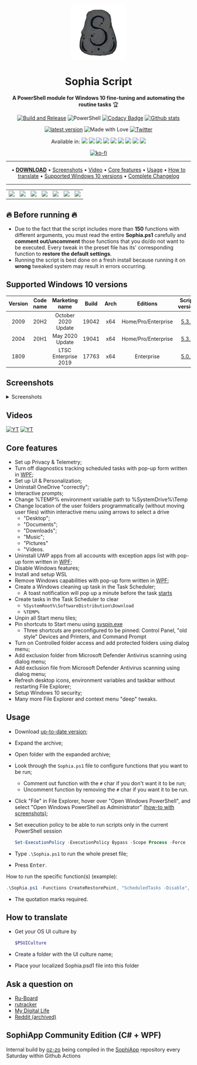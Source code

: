 <div align="center">
	
  <img alt="Sophia Script logo" src="./img/Sophia.png" width="150px"/>
  
  <h1>Sophia Script</h1>

**A PowerShell module for Windows 10 fine-tuning and automating the routine tasks** :trophy:

[![Build and Release](https://github.com/farag2/Windows-10-Sophia-Script/workflows/Build%20and%20Release/badge.svg)](https://github.com/farag2/Windows-10-Sophia-Script/actions?query=workflow%3AArchives)
![PowerShell](https://img.shields.io/badge/PowerShell%205.1%20&%207.1-Ready-blue.svg?color=5391FE&style=flat&logo=powershell)
[![Codacy Badge](https://app.codacy.com/project/badge/Grade/b1ce4ce852f148a88c47ea33ad172044)](https://www.codacy.com/gh/farag2/Windows-10-Sophia-Script)
[![Github stats](https://img.shields.io/github/downloads/farag2/Windows-10-Setup-Script/total.svg?label=downloads%20%28since%20May%202020%29)](https://github.com/farag2/Windows-10-Sophia-Script/releases)

[![latest version](https://img.shields.io/github/v/release/farag2/Windows-10-Sophia-Script)](https://github.com/farag2/Windows-10-Sophia-Script/releases)
![Made with Love](https://img.shields.io/badge/Made%20with-%E2%9D%A4-red.svg?colorB=11a9f7)
[![Twitter](https://img.shields.io/badge/Logo%20by-teahead-blue?style=flat&logo=Twitter)](https://twitter.com/tea_head_)

Available in: <img src="https://upload.wikimedia.org/wikipedia/commons/a/ae/Flag_of_the_United_Kingdom.svg" height="11px"/> <img src="https://upload.wikimedia.org/wikipedia/commons/f/fa/Flag_of_the_People's_Republic_of_China.svg" height="11px"/> <img src="https://upload.wikimedia.org/wikipedia/commons/b/ba/Flag_of_Germany.svg" height="11px"/>
<img src="https://upload.wikimedia.org/wikipedia/commons/c/c3/Flag_of_France.svg" height="11px"/> <img src="https://upload.wikimedia.org/wikipedia/commons/0/03/Flag_of_Italy.svg" height="11px"/> <img src="https://upload.wikimedia.org/wikipedia/commons/f/f3/Flag_of_Russia.svg" height="11px"/> <img src="https://upload.wikimedia.org/wikipedia/commons/4/49/Flag_of_Ukraine.svg" height="11px"/> <img src="https://upload.wikimedia.org/wikipedia/commons/b/b4/Flag_of_Turkey.svg" height="11px"/> <img src="https://upload.wikimedia.org/wikipedia/commons/9/9a/Flag_of_Spain.svg" height="11px"/>

[![ko-fi](https://www.ko-fi.com/img/githubbutton_sm.svg)](https://ko-fi.com/Q5Q51QUJC)
</div>

<hr>
<p align="center">
	&bull;
	<a href="https://github.com/farag2/Windows-10-Sophia-Script/releases"><b>DOWNLOAD</b></a>
	&bull;
	<a href="#screenshots">Screenshots</a>
	&bull;
	<a href="#sophia-script-in-action">Video</a>
	&bull;
	<a href="#core-features">Core features</a>
	&bull;
	<a href="#usage">Usage</a>
	&bull;
	<a href="#how-to-translate">How to translate</a>
	&bull;
	<a href="#supported-windows-10-versions">Supported Windows 10 versions</a>
	&bull;
	<a href="https://github.com/farag2/Windows-10-Sophia-Script/blob/master/CHANGELOG.md">Complete Changelog</a>
</p>
<hr>

<table>
	<tr>
		<td>
			<a href="https://rutracker.org/forum/viewtopic.php?t=5996011">
				<img src="https://static.t-ru.org/logo/logo-3.svg" height="100px">
			</a>
		</td>
		<td>
			<a href="https://4sysops.com/archives/windows-10-sophia-script-powershell-functions-for-windows-10-fine-tuning-and-automating-routine-configuration-tasks/">
				<img src="https://i.imgur.com/cZ32Hkt.png">
			</a>
		</td>
		<td>
			<a href="https://www.ghacks.net/2020/09/27/windows-10-setup-script-has-a-new-name-and-is-now-easier-to-use/">
				<img src="https://i.imgur.com/K4f8VBo.png">
			</a>
		</td>
		<td>
			<a href="https://www.neowin.net/news/this-windows-10-setup-script-lets-you-fine-tune-around-150-functions-for-new-installs">
				<img src="https://i.imgur.com/5fILFqz.png">
			</a>
		</td>
		<td>
			<a href="https://www.comss.ru/page.php?id=8019">
				<img src="https://cdn.comss.net/img/logo51.png">
			</a>
		</td>
		<td>
			<a href="https://habr.com/en/post/521202">
				<img src="https://i.imgur.com/cXWLr4I.png">
			</a>
		</td>
		<td>
			<a href="https://www.deskmodder.de/blog/2020/09/25/windows-10-sophia-script-windows-10-feintuning-mit-powershell/">
				<img src="https://i.imgur.com/6sAI2wZ.png">
			</a>
		</td>
	</tr>
</table>

## :fire: Before running :fire:

* Due to the fact that the script includes more than **150** functions with different arguments, you must read the entire **Sophia.ps1** carefully and **comment out/uncomment** those functions that you do/do not want to be executed. Every tweak in the preset file has its' corresponding function to **restore the default settings**.
* Running the script is best done on a fresh install because running it on **wrong** tweaked system may result in errors occurring.

## Supported Windows 10 versions

|Version|Code name|   Marketing name   |Build | Arch |      Editions     | Script version |
|:-----:|:-------:|:------------------:|:----:|:----:|:-----------------:|:--------------:|
| 2009  |  20H2   |October 2020 Update |19042 |  x64 |Home/Pro/Enterprise|[5.3.3](https://github.com/farag2/Windows-10-Sophia-Script/releases/latest)|
| 2004  |  20H1   |   May 2020 Update  |19041 |  x64 |Home/Pro/Enterprise|[5.3.3](https://github.com/farag2/Windows-10-Sophia-Script/releases/latest)|
| 1809  |         |LTSC Enterprise 2019|17763 |  x64 |   Enterprise      |[5.0.2](https://github.com/farag2/Windows-10-Sophia-Script/releases/latest)|

## Screenshots

<details>
  <summary>Screenshots</summary>
  
![Image](https://i.imgur.com/5up2HrJ.png)
![Image](https://i.imgur.com/AXY12aJ.png)
![Image](https://i.imgur.com/kUONPI2.png)
![Image](https://i.imgur.com/DpV0UJw.png)
</details>

## Videos

[![YT](https://img.youtube.com/vi/8E6OT_QcHaU/1.jpg)](https://youtu.be/8E6OT_QcHaU?t=370)
[![YT](https://img.youtube.com/vi/ZSwj8SrcVPg/1.jpg)](https://youtu.be/ZSwj8SrcVPg)

## Core features

* Set up Privacy & Telemetry;
* Turn off diagnostics tracking scheduled tasks with pop-up form written in [WPF](#Screenshots);
* Set up UI & Personalization;
* Uninstall OneDrive "correctly";
* Interactive prompts;
* Change %TEMP% environment variable path to %SystemDrive%\Temp
* Change location of the user folders programmatically (without moving user files) within interactive menu using arrows to select a drive
  * "Desktop";
  * "Documents";
  * "Downloads";
  * "Music";
  * "Pictures"
  * "Videos.
* Uninstall UWP apps from all accounts with exception apps list with pop-up form written in [WPF](#Screenshots);
* Disable Windows features;
* Install and setup WSL
* Remove Windows capabilities with pop-up form written in [WPF](#Screenshots);
* Create a Windows cleaning up task in the Task Scheduler;
  * A toast notification will pop up a minute before the task [starts](#Screenshots)
* Create tasks in the Task Scheduler to clear
  * `%SystemRoot%\SoftwareDistribution\Download`
  * `%TEMP%`
* Unpin all Start menu tiles;
* Pin shortcuts to Start menu using [syspin.exe](http://www.technosys.net/products/utils/pintotaskbar)
  * Three shortcuts are preconfigured to be pinned: Control Panel, "old style" Devices and Printers, and Command Prompt
* Turn on Controlled folder access and add protected folders using dialog menu;
* Add exclusion folder from Microsoft Defender Antivirus scanning using dialog menu;
* Add exclusion file from Microsoft Defender Antivirus scanning using dialog menu;
* Refresh desktop icons, environment variables and taskbar without restarting File Explorer;
* Setup Windows 10 security;
* Many more File Explorer and context menu "deep" tweaks.

## Usage

* Download [up-to-date version](https://github.com/farag2/Windows-10-Sophia-Script/releases/latest);
* Expand the archive;
* Open folder with the expanded archive;
* Look through the `Sophia.ps1` file to configure functions that you want to be run;
  * Comment out function with the `#` char if you don't want it to be run;
  * Uncomment function by removing the `#` char if you want it to be run.
* Click "File" in File Explorer, hover over "Open Windows PowerShell", and select "Open Windows PowerShell as Administrator" [(how-to with screenshots)](https://www.howtogeek.com/662611/9-ways-to-open-powershell-in-windows-10/);
* Set execution policy to be able to run scripts only in the current PowerShell session

  ```powershell
  Set-ExecutionPolicy -ExecutionPolicy Bypass -Scope Process -Force
  ```

* Type `.\Sophia.ps1` to run the whole preset file;
* Press <kbd>Enter</kbd>.

How to run the specific function(s) (example):

```powershell
.\Sophia.ps1 -Functions CreateRestorePoint, "ScheduledTasks -Disable", "WindowsCapabilities -Disable", Refresh
```

* The quotation marks required.

## How to translate

* Get your OS UI culture by

   ```powershell
   $PSUICulture
   ```

* Create a folder with the UI culture name;
* Place your localized Sophia.psd1 file into this folder

## Ask a question on

* [Ru-Board](http://forum.ru-board.com/topic.cgi?forum=62&topic=30617#15)
* [rutracker](https://rutracker.org/forum/viewtopic.php?t=5996011)
* [My Digital Life](https://forums.mydigitallife.net/threads/powershell-windows-10-sophia-script.81675/)
* [Reddit (archived)](https://www.reddit.com/r/PowerShell/comments/go2n5v/powershell_script_setup_windows_10/)

## SophiApp Community Edition (C# + WPF)

Internal build by [oz-zo](https://github.com/oz-zo) being compiled in the [SophiApp](https://github.com/farag2/SophiApp) repository every Saturday within Github Actions

